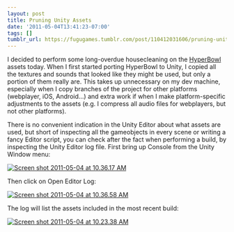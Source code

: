 ```yaml
---
layout: post
title: Pruning Unity Assets
date: '2011-05-04T13:41:23-07:00'
tags: []
tumblr_url: https://fugugames.tumblr.com/post/110412031606/pruning-unity-assets
---
```

I decided to perform some long-overdue housecleaning on the [HyperBowl](http://hyperbowl3d.com/) assets today. When I first started porting HyperBowl to Unity, I copied all the textures and sounds that looked like they might be used, but only a portion of them really are. This takes up unnecessary on my dev machine, especially when I copy branches of the project for other platforms (webplayer, iOS, Android…) and extra work if when I make platform-specific adjustments to the assets (e.g. I compress all audio files for webplayers, but not other platforms).

There is no convenient indication in the Unity Editor about what assets are used, but short of inspecting all the gameobjects in every scene or writing a fancy Editor script, you can check after the fact when performing a build, by inspecting the Unity Editor log file. First bring up Console from the Unity Window menu:

[![](http://itshardtofondlepenguins.com/wp-content/uploads/2011/05/Screen-shot-2011-05-04-at-10.36.17-AM.png "Screen shot 2011-05-04 at 10.36.17 AM")](http://itshardtofondlepenguins.com/wp-content/uploads/2011/05/Screen-shot-2011-05-04-at-10.36.17-AM.png)

Then click on Open Editor Log:

[![](http://itshardtofondlepenguins.com/wp-content/uploads/2011/05/Screen-shot-2011-05-04-at-10.36.58-AM.png "Screen shot 2011-05-04 at 10.36.58 AM")](http://itshardtofondlepenguins.com/wp-content/uploads/2011/05/Screen-shot-2011-05-04-at-10.36.58-AM.png)

The log will list the assets included in the most recent build:

[![](http://itshardtofondlepenguins.com/wp-content/uploads/2011/05/Screen-shot-2011-05-04-at-10.23.38-AM.png "Screen shot 2011-05-04 at 10.23.38 AM")](http://itshardtofondlepenguins.com/wp-content/uploads/2011/05/Screen-shot-2011-05-04-at-10.23.38-AM.png)

